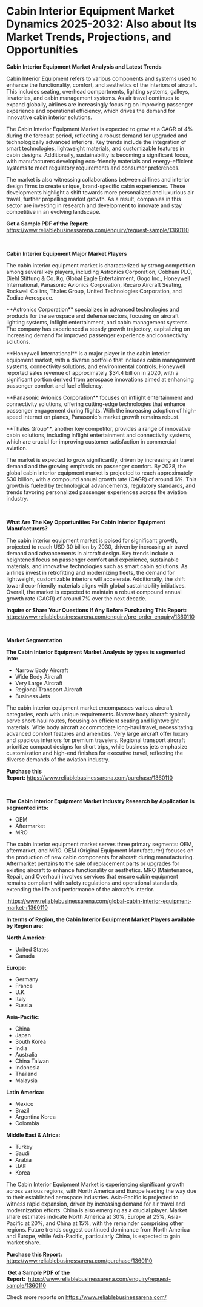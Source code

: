 <p><h1>Cabin Interior Equipment Market Dynamics 2025-2032: Also about Its Market Trends, Projections, and Opportunities</h1></p><p><strong>Cabin Interior Equipment Market Analysis and Latest Trends</strong></p>
<p><p>Cabin Interior Equipment refers to various components and systems used to enhance the functionality, comfort, and aesthetics of the interiors of aircraft. This includes seating, overhead compartments, lighting systems, galleys, lavatories, and cabin management systems. As air travel continues to expand globally, airlines are increasingly focusing on improving passenger experience and operational efficiency, which drives the demand for innovative cabin interior solutions.</p><p>The Cabin Interior Equipment Market is expected to grow at a CAGR of 4% during the forecast period, reflecting a robust demand for upgraded and technologically advanced interiors. Key trends include the integration of smart technologies, lightweight materials, and customizable features in cabin designs. Additionally, sustainability is becoming a significant focus, with manufacturers developing eco-friendly materials and energy-efficient systems to meet regulatory requirements and consumer preferences.</p><p>The market is also witnessing collaborations between airlines and interior design firms to create unique, brand-specific cabin experiences. These developments highlight a shift towards more personalized and luxurious air travel, further propelling market growth. As a result, companies in this sector are investing in research and development to innovate and stay competitive in an evolving landscape.</p></p>
<p><strong>Get a Sample PDF of the Report:&nbsp;</strong> <a href="https://www.reliablebusinessarena.com/enquiry/request-sample/1360110?utm_campaign=3515&utm_medium=2&utm_source=Github&utm_content=ia&utm_term=22032025&utm_id=cabin-interior-equipment">https://www.reliablebusinessarena.com/enquiry/request-sample/1360110</a></p>
<p>&nbsp;</p>
<p><strong>Cabin Interior Equipment Major Market Players</strong></p>
<p><p>The cabin interior equipment market is characterized by strong competition among several key players, including Astronics Corporation, Cobham PLC, Diehl Stiftung & Co. Kg, Global Eagle Entertainment, Gogo Inc., Honeywell International, Panasonic Avionics Corporation, Recaro Aircraft Seating, Rockwell Collins, Thales Group, United Technologies Corporation, and Zodiac Aerospace. </p><p>**Astronics Corporation** specializes in advanced technologies and products for the aerospace and defense sectors, focusing on aircraft lighting systems, inflight entertainment, and cabin management systems. The company has experienced a steady growth trajectory, capitalizing on increasing demand for improved passenger experience and connectivity solutions. </p><p>**Honeywell International** is a major player in the cabin interior equipment market, with a diverse portfolio that includes cabin management systems, connectivity solutions, and environmental controls. Honeywell reported sales revenue of approximately $34.4 billion in 2020, with a significant portion derived from aerospace innovations aimed at enhancing passenger comfort and fuel efficiency.</p><p>**Panasonic Avionics Corporation** focuses on inflight entertainment and connectivity solutions, offering cutting-edge technologies that enhance passenger engagement during flights. With the increasing adoption of high-speed internet on planes, Panasonic's market growth remains robust. </p><p>**Thales Group**, another key competitor, provides a range of innovative cabin solutions, including inflight entertainment and connectivity systems, which are crucial for improving customer satisfaction in commercial aviation. </p><p>The market is expected to grow significantly, driven by increasing air travel demand and the growing emphasis on passenger comfort. By 2028, the global cabin interior equipment market is projected to reach approximately $30 billion, with a compound annual growth rate (CAGR) of around 6%. This growth is fueled by technological advancements, regulatory standards, and trends favoring personalized passenger experiences across the aviation industry.</p></p>
<p>&nbsp;</p>
<p><strong>What Are The Key Opportunities For Cabin Interior Equipment Manufacturers?</strong></p>
<p><p>The cabin interior equipment market is poised for significant growth, projected to reach USD 30 billion by 2030, driven by increasing air travel demand and advancements in aircraft design. Key trends include a heightened focus on passenger comfort and experience, sustainable materials, and innovative technologies such as smart cabin solutions. As airlines invest in retrofitting and modernizing fleets, the demand for lightweight, customizable interiors will accelerate. Additionally, the shift toward eco-friendly materials aligns with global sustainability initiatives. Overall, the market is expected to maintain a robust compound annual growth rate (CAGR) of around 7% over the next decade.</p></p>
<p><strong>Inquire or Share Your Questions If Any Before Purchasing This Report:</strong> <a href="https://www.reliablebusinessarena.com/enquiry/pre-order-enquiry/1360110?utm_campaign=3515&utm_medium=2&utm_source=Github&utm_content=ia&utm_term=22032025&utm_id=cabin-interior-equipment">https://www.reliablebusinessarena.com/enquiry/pre-order-enquiry/1360110</a></p>
<p>&nbsp;</p>
<p><strong>Market Segmentation</strong></p>
<p><strong>The Cabin Interior Equipment Market Analysis by types is segmented into:</strong></p>
<p><ul><li>Narrow Body Aircraft</li><li>Wide Body Aircraft</li><li>Very Large Aircraft</li><li>Regional Transport Aircraft</li><li>Business Jets</li></ul></p>
<p><p>The cabin interior equipment market encompasses various aircraft categories, each with unique requirements. Narrow body aircraft typically serve short-haul routes, focusing on efficient seating and lightweight materials. Wide body aircraft accommodate long-haul travel, necessitating advanced comfort features and amenities. Very large aircraft offer luxury and spacious interiors for premium travelers. Regional transport aircraft prioritize compact designs for short trips, while business jets emphasize customization and high-end finishes for executive travel, reflecting the diverse demands of the aviation industry.</p></p>
<p><strong>Purchase this Report:&nbsp;</strong><a href="https://www.reliablebusinessarena.com/purchase/1360110?utm_campaign=3515&utm_medium=2&utm_source=Github&utm_content=ia&utm_term=22032025&utm_id=cabin-interior-equipment">https://www.reliablebusinessarena.com/purchase/1360110</a></p>
<p>&nbsp;</p>
<p><strong>The Cabin Interior Equipment Market Industry Research by Application is segmented into:</strong></p>
<p><ul><li>OEM</li><li>Aftermarket</li><li>MRO</li></ul></p>
<p><p>The cabin interior equipment market serves three primary segments: OEM, aftermarket, and MRO. OEM (Original Equipment Manufacturer) focuses on the production of new cabin components for aircraft during manufacturing. Aftermarket pertains to the sale of replacement parts or upgrades for existing aircraft to enhance functionality or aesthetics. MRO (Maintenance, Repair, and Overhaul) involves services that ensure cabin equipment remains compliant with safety regulations and operational standards, extending the life and performance of the aircraft's interior.</p></p>
<p><a href="https://www.reliablebusinessarena.com/global-cabin-interior-equipment-market-r1360110?utm_campaign=3515&utm_medium=2&utm_source=Github&utm_content=ia&utm_term=22032025&utm_id=cabin-interior-equipment">&nbsp;https://www.reliablebusinessarena.com/global-cabin-interior-equipment-market-r1360110</a></p>
<p><strong>In terms of Region, the Cabin Interior Equipment Market Players available by Region are:</strong></p>
<p>
    <p> <strong> North America: </strong>
        <ul>
            <li>United States</li>
            <li>Canada</li>
        </ul>
        </p> 
    <p> <strong> Europe: </strong>
        <ul>
            <li>Germany</li>
            <li>France</li>
            <li>U.K.</li>
            <li>Italy</li>
            <li>Russia</li>
        </ul>
        </p> 
    <p> <strong> Asia-Pacific: </strong>
        <ul>
            <li>China</li>
            <li>Japan</li>
            <li>South Korea</li>
            <li>India</li>
            <li>Australia</li>
            <li>China Taiwan</li>
            <li>Indonesia</li>
            <li>Thailand</li>
            <li>Malaysia</li>
        </ul>
        </p> 
    <p> <strong> Latin America: </strong>
        <ul>
            <li>Mexico</li>
            <li>Brazil</li>
            <li>Argentina Korea</li>
            <li>Colombia</li>
        </ul>
        </p> 
    <p> <strong> Middle East & Africa: </strong>
        <ul>
            <li>Turkey</li>
            <li>Saudi</li>
            <li>Arabia</li>
            <li>UAE</li>
            <li>Korea</li>
        </ul>
    </p>
    </p>
<p><p>The Cabin Interior Equipment Market is experiencing significant growth across various regions, with North America and Europe leading the way due to their established aerospace industries. Asia-Pacific is projected to witness rapid expansion, driven by increasing demand for air travel and modernization efforts. China is also emerging as a crucial player. Market share estimates indicate North America at 30%, Europe at 25%, Asia-Pacific at 20%, and China at 15%, with the remainder comprising other regions. Future trends suggest continued dominance from North America and Europe, while Asia-Pacific, particularly China, is expected to gain market share.</p></p>
<p><strong>Purchase this Report: </strong><a href="https://www.reliablebusinessarena.com/purchase/1360110?utm_campaign=3515&utm_medium=2&utm_source=Github&utm_content=ia&utm_term=22032025&utm_id=cabin-interior-equipment">https://www.reliablebusinessarena.com/purchase/1360110</a></p>
<p>&nbsp;<strong>Get a Sample PDF of the Report:&nbsp;&nbsp;</strong><a href="https://www.reliablebusinessarena.com/enquiry/request-sample/1360110?utm_campaign=3515&utm_medium=2&utm_source=Github&utm_content=ia&utm_term=22032025&utm_id=cabin-interior-equipment">https://www.reliablebusinessarena.com/enquiry/request-sample/1360110</a></p>
<p><strong></strong></p>
<p>Check more reports on <a href="https://www.reliablebusinessarena.com/?utm_campaign=3515&utm_medium=2&utm_source=Github&utm_content=ia&utm_term=22032025&utm_id=cabin-interior-equipment">https://www.reliablebusinessarena.com/</a></p>